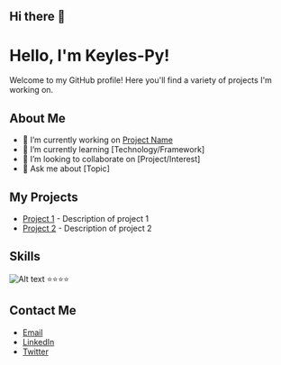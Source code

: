 ## Hi there 👋
# Hello, I'm Keyles-Py!

Welcome to my GitHub profile! Here you'll find a variety of projects I'm working on.

## About Me
- 🔭 I’m currently working on [Project Name](#)
- 🌱 I’m currently learning [Technology/Framework]
- 👯 I’m looking to collaborate on [Project/Interest]
- 💬 Ask me about [Topic]

## My Projects
- [Project 1](#) - Description of project 1
- [Project 2](#) - Description of project 2

## Skills
![Alt text](https://cdn.iconscout.com/icon/free/png-256/free-python-logo-icon-download-in-svg-png-gif-file-formats--technology-social-media-vol-5-pack-logos-icons-3030224.png?f=webp) ⭐⭐⭐⭐
## Contact Me
- [Email](mailto:your-email@example.com)
- [LinkedIn](https://www.linkedin.com/in/your-profile/)
- [Twitter](https://twitter.com/your-profile)

<!--
**keyles-Py/keyles-Py** is a ✨ _special_ ✨ repository because its `README.md` (this file) appears on your GitHub profile.

Here are some ideas to get you started:

- 🔭 I’m currently working on ...
- 🌱 I’m currently learning ...
- 👯 I’m looking to collaborate on ...
- 🤔 I’m looking for help with ...
- 💬 Ask me about ...
- 📫 How to reach me: ...
- 😄 Pronouns: ...
- ⚡ Fun fact: ...
-->
